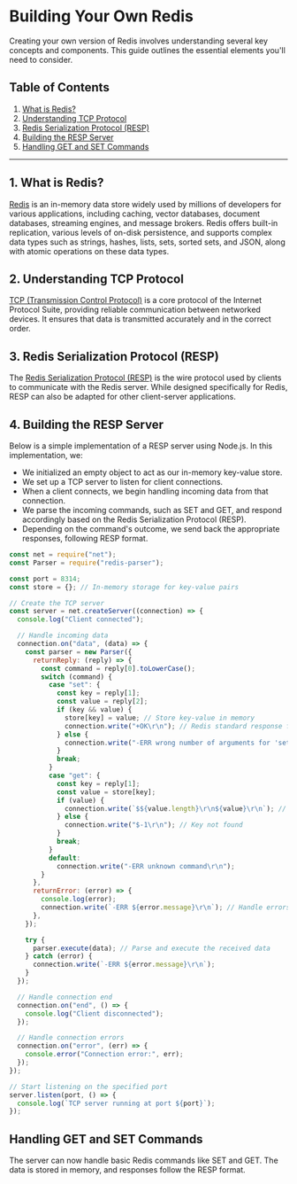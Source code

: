 # Building Your Own Redis

Creating your own version of Redis involves understanding several key concepts and components. This guide outlines the essential elements you'll need to consider.

## Table of Contents
1. [What is Redis?](#what-is-redis)
2. [Understanding TCP Protocol](#understanding-tcp-protocol)
3. [Redis Serialization Protocol (RESP)](#redis-serialization-protocol-resp)
4. [Building the RESP Server](#building-the-resp-server)
5. [Handling GET and SET Commands](#handling-get-and-set-commands)

---

## 1. What is Redis?
[Redis](https://redis.io/docs/latest/develop/get-started/) is an in-memory data store widely used by millions of developers for various applications, including caching, vector databases, document databases, streaming engines, and message brokers. Redis offers built-in replication, various levels of on-disk persistence, and supports complex data types such as strings, hashes, lists, sets, sorted sets, and JSON, along with atomic operations on these data types.

## 2. Understanding TCP Protocol
[TCP (Transmission Control Protocol)](https://en.wikipedia.org/wiki/Transmission_Control_Protocol) is a core protocol of the Internet Protocol Suite, providing reliable communication between networked devices. It ensures that data is transmitted accurately and in the correct order.

## 3. Redis Serialization Protocol (RESP)
The [Redis Serialization Protocol (RESP)](https://redis.io/docs/latest/develop/reference/protocol-spec/) is the wire protocol used by clients to communicate with the Redis server. While designed specifically for Redis, RESP can also be adapted for other client-server applications.

## 4. Building the RESP Server

Below is a simple implementation of a RESP server using Node.js. In this implementation, we:

- We initialized an empty object to act as our in-memory key-value store.
- We set up a TCP server to listen for client connections.
- When a client connects, we begin handling incoming data from that connection.
- We parse the incoming commands, such as SET and GET, and respond accordingly based on the Redis Serialization Protocol (RESP).
- Depending on the command's outcome, we send back the appropriate responses, following RESP format.

```javascript
const net = require("net");
const Parser = require("redis-parser");

const port = 8314;
const store = {}; // In-memory storage for key-value pairs

// Create the TCP server
const server = net.createServer((connection) => {
  console.log("Client connected");

  // Handle incoming data
  connection.on("data", (data) => {
    const parser = new Parser({
      returnReply: (reply) => {
        const command = reply[0].toLowerCase();
        switch (command) {
          case "set": {
            const key = reply[1];
            const value = reply[2];
            if (key && value) {
              store[key] = value; // Store key-value in memory
              connection.write("+OK\r\n"); // Redis standard response for success
            } else {
              connection.write("-ERR wrong number of arguments for 'set' command\r\n");
            }
            break;
          }
          case "get": {
            const key = reply[1];
            const value = store[key];
            if (value) {
              connection.write(`$${value.length}\r\n${value}\r\n`); // Send the value back
            } else {
              connection.write("$-1\r\n"); // Key not found
            }
            break;
          }
          default:
            connection.write("-ERR unknown command\r\n");
        }
      },
      returnError: (error) => {
        console.log(error);
        connection.write(`-ERR ${error.message}\r\n`); // Handle errors
      },
    });

    try {
      parser.execute(data); // Parse and execute the received data
    } catch (error) {
      connection.write(`-ERR ${error.message}\r\n`);
    }
  });

  // Handle connection end
  connection.on("end", () => {
    console.log("Client disconnected");
  });

  // Handle connection errors
  connection.on("error", (err) => {
    console.error("Connection error:", err);
  });
});

// Start listening on the specified port
server.listen(port, () => {
  console.log(`TCP server running at port ${port}`);
});
```

## Handling GET and SET Commands
The server can now handle basic Redis commands like SET and GET. The data is stored in memory, and responses follow the RESP format.